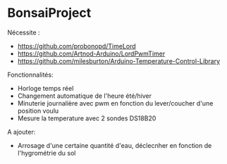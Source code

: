 # BonsaiProject
Nécessite :
  * https://github.com/probonopd/TimeLord
  * https://github.com/Artnod-Arduino/LordPwmTimer
  * https://github.com/milesburton/Arduino-Temperature-Control-Library


Fonctionnalités:
  * Horloge temps réel
  * Changement automatique de l'heure été/hiver
  * Minuterie journalière avec pwm en fonction du lever/coucher d'une position voulu
  * Mesure la temperature avec 2 sondes DS18B20

A ajouter:
  * Arrosage d'une certaine quantité d'eau, déclecnher en fonction de l'hygrométrie du sol

